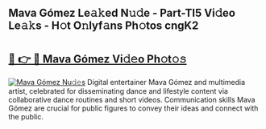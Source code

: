 ## Mava Gómez Le𝚊𝚔ed N𝚞𝚍e - Part-TI5 Vi𝚍eo Le𝚊𝚔s - H𝚘t O𝚗lyf𝚊ns Ph𝚘tos cngK2

# <h2><a href="http://hf0est.feru.top/?c=Mava+G%c3%b3mez">🔗 👉 🔴 Mava Gómez Vi𝚍𝚎o Ph𝚘t𝚘𝚜</a></h2>

[![Mava Gómez Nu𝚍𝚎s](https://i.imgur.com/0TWrTi3.gif)](http://hf0est.feru.top/?c=Mava+G%c3%b3mez)
Digital entertainer Mava Gómez and multimedia artist, celebrated for disseminating dance and lifestyle content via collaborative dance routines and short videos. Communication skills Mava Gómez are crucial for public figures to convey their ideas and connect with the public. 

